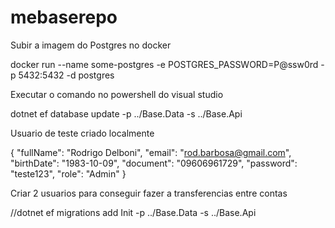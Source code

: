 # mebaserepo


Subir a imagem do Postgres no docker

docker run --name some-postgres -e POSTGRES_PASSWORD=P@ssw0rd -p 5432:5432 -d postgres


Executar o comando no powershell do visual studio

dotnet ef database update -p ../Base.Data -s ../Base.Api




Usuario de teste criado localmente

{
  "fullName": "Rodrigo Delboni",
  "email": "rod.barbosa@gmail.com",
  "birthDate": "1983-10-09",
  "document": "09606961729",
  "password": "teste123",
  "role": "Admin"
}



Criar 2 usuarios para conseguir fazer a transferencias entre contas


//dotnet ef migrations add Init -p ../Base.Data -s ../Base.Api